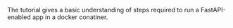The tutorial gives a basic understanding of steps required to run a FastAPI-enabled app in a docker conatiner.
